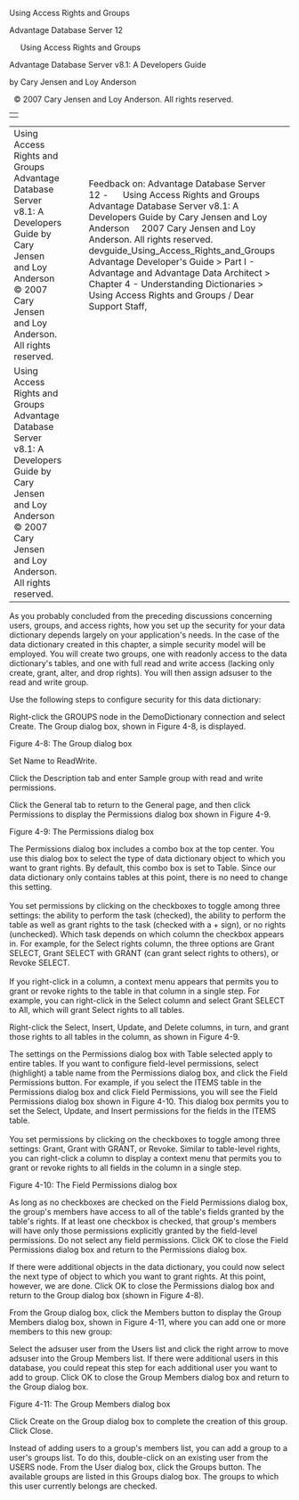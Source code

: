 Using Access Rights and Groups




Advantage Database Server 12  

     Using Access Rights and Groups

Advantage Database Server v8.1: A Developers Guide

by Cary Jensen and Loy Anderson

  © 2007 Cary Jensen and Loy Anderson. All rights reserved.

|  |
| --- |
|  |

|  |  |  |  |  |
| --- | --- | --- | --- | --- |
| Using Access Rights and Groups  Advantage Database Server v8.1: A Developers Guide  by Cary Jensen and Loy Anderson    © 2007 Cary Jensen and Loy Anderson. All rights reserved. |  |  | Feedback on: Advantage Database Server 12 -      Using Access Rights and Groups Advantage Database Server v8.1: A Developers Guide by Cary Jensen and Loy Anderson     2007 Cary Jensen and Loy Anderson. All rights reserved. devguide\_Using\_Access\_Rights\_and\_Groups Advantage Developer's Guide > Part I - Advantage and Advantage Data Architect > Chapter 4 - Understanding Dictionaries > Using Access Rights and Groups / Dear Support Staff, |  |
| Using Access Rights and Groups  Advantage Database Server v8.1: A Developers Guide  by Cary Jensen and Loy Anderson    © 2007 Cary Jensen and Loy Anderson. All rights reserved. |  |  |  |  |

As you probably concluded from the preceding discussions concerning users, groups, and access rights, how you set up the security for your data dictionary depends largely on your application's needs. In the case of the data dictionary created in this chapter, a simple security model will be employed. You will create two groups, one with readonly access to the data dictionary's tables, and one with full read and write access (lacking only create, grant, alter, and drop rights). You will then assign adsuser to the read and write group.

Use the following steps to configure security for this data dictionary:

Right-click the GROUPS node in the DemoDictionary connection and select Create. The Group dialog box, shown in Figure 4-8, is displayed.

Figure 4-8: The Group dialog box

Set Name to ReadWrite.

Click the Description tab and enter Sample group with read and write permissions.

Click the General tab to return to the General page, and then click Permissions to display the Permissions dialog box shown in Figure 4-9.

Figure 4-9: The Permissions dialog box

The Permissions dialog box includes a combo box at the top center. You use this dialog box to select the type of data dictionary object to which you want to grant rights. By default, this combo box is set to Table. Since our data dictionary only contains tables at this point, there is no need to change this setting.   
   
You set permissions by clicking on the checkboxes to toggle among three settings: the ability to perform the task (checked), the ability to perform the table as well as grant rights to the task (checked with a + sign), or no rights (unchecked). Which task depends on which column the checkbox appears in. For example, for the Select rights column, the three options are Grant SELECT, Grant SELECT with GRANT (can grant select rights to others), or Revoke SELECT.  
   
If you right-click in a column, a context menu appears that permits you to grant or revoke rights to the table in that column in a single step. For example, you can right-click in the Select column and select Grant SELECT to All, which will grant Select rights to all tables.

Right-click the Select, Insert, Update, and Delete columns, in turn, and grant those rights to all tables in the column, as shown in Figure 4-9.

The settings on the Permissions dialog box with Table selected apply to entire tables. If you want to configure field-level permissions, select (highlight) a table name from the Permissions dialog box, and click the Field Permissions button. For example, if you select the ITEMS table in the Permissions dialog box and click Field Permissions, you will see the Field Permissions dialog box shown in Figure 4-10. This dialog box permits you to set the Select, Update, and Insert permissions for the fields in the ITEMS table.  
   
You set permissions by clicking on the checkboxes to toggle among three settings: Grant, Grant with GRANT, or Revoke. Similar to table-level rights, you can right-click a column to display a context menu that permits you to grant or revoke rights to all fields in the column in a single step.

Figure 4-10: The Field Permissions dialog box

As long as no checkboxes are checked on the Field Permissions dialog box, the group's members have access to all of the table's fields granted by the table's rights. If at least one checkbox is checked, that group's members will have only those permissions explicitly granted by the field-level permissions. Do not select any field permissions. Click OK to close the Field Permissions dialog box and return to the Permissions dialog box.

If there were additional objects in the data dictionary, you could now select the next type of object to which you want to grant rights. At this point, however, we are done. Click OK to close the Permissions dialog box and return to the Group dialog box (shown in Figure 4-8).

From the Group dialog box, click the Members button to display the Group Members dialog box, shown in Figure 4-11, where you can add one or more members to this new group:

Select the adsuser user from the Users list and click the right arrow to move adsuser into the Group Members list. If there were additional users in this database, you could repeat this step for each additional user you want to add to group. Click OK to close the Group Members dialog box and return to the Group dialog box.

Figure 4-11: The Group Members dialog box

Click Create on the Group dialog box to complete the creation of this group. Click Close.

Instead of adding users to a group's members list, you can add a group to a user's groups list. To do this, double-click on an existing user from the USERS node. From the User dialog box, click the Groups button. The available groups are listed in this Groups dialog box. The groups to which this user currently belongs are checked.